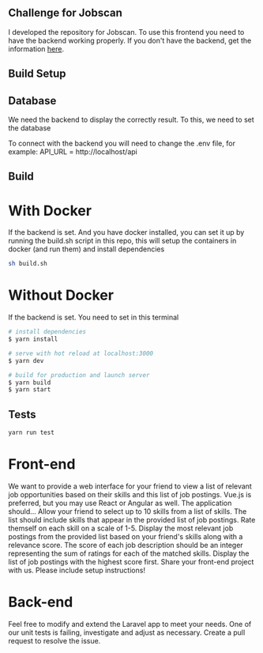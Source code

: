 ## Challenge for Jobscan

I developed the repository for Jobscan. To use this frontend you need to have the backend working properly. If you don't have the backend, get the information [here](https://github.com/jobscan-projects/evertontst-takehome).

## Build Setup

## Database
We need the backend to display the correctly result. To this, we need to set the database

To connect with the backend you will need to change the .env file, for example:
API_URL = http://localhost/api

## Build 

# With Docker
If the backend is set. And you have docker installed, you can set it up by running the build.sh script in this repo, this will setup the containers in docker (and run them) and install dependencies
```bash
sh build.sh
```
# Without Docker

If the backend is set. You need to set in this terminal
```bash
# install dependencies
$ yarn install

# serve with hot reload at localhost:3000
$ yarn dev

# build for production and launch server
$ yarn build
$ yarn start
```
## Tests

```bash
yarn run test
```
# Front-end
We want to provide a web interface for your friend to view a list of relevant job opportunities based on their skills and this list of job postings. Vue.js is preferred, but you may use React or Angular as well. The application should...
 Allow your friend to select up to 10 skills from a list of skills. The list should include skills that appear in the provided list of job postings.
 Rate themself on each skill on a scale of 1-5.
 Display the most relevant job postings from the provided list based on your friend's skills along with a relevance score. The score of each job description should be an integer representing the sum of ratings for each of the matched skills.
 Display the list of job postings with the highest score first.
 Share your front-end project with us. Please include setup instructions!
 
# Back-end
Feel free to modify and extend the Laravel app to meet your needs.
 One of our unit tests is failing, investigate and adjust as necessary. Create a pull request to resolve the issue.
